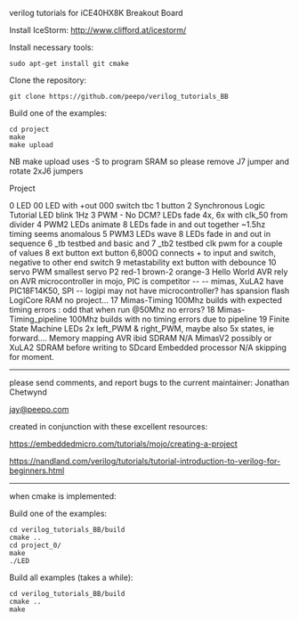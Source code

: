 verilog tutorials for iCE40HX8K Breakout Board

Install IceStorm: http://www.clifford.at/icestorm/

Install necessary tools:

    sudo apt-get install git cmake 

Clone the repository:

    git clone https://github.com/peepo/verilog_tutorials_BB

Build one of the examples:

    cd project
    make
    make upload

NB make upload uses -S to program SRAM so please remove J7 jumper and rotate 2xJ6 jumpers

Project

0	LED
00	LED with +out
000	switch tbc
1						button
2	Synchronous Logic Tutorial		LED blink	1Hz
3	PWM - No DCM?				LEDs fade	4x, 6x with clk_50 from divider
4	PWM2					LEDs animate 	8 LEDs fade in and out together ~1.5hz timing seems anomalous
5	PWM3					LEDs wave	8 LEDs fade in and out in sequence
6	_tb					testbed and	basic and 
7	_tb2					testbed clk	pwm for a couple of values
8	ext button				ext button	6,800Ω connects + to input and switch, negative to other end switch
9	metastability				ext button	with debounce
10	servo					PWM		smallest servo P2 red-1 brown-2 orange-3
	Hello World				AVR		rely on AVR microcontroller in mojo, PIC is competitor
	--					--		mimas, XuLA2 have PIC18F14K50, 
	SPI					--		logipi may not have microcontroller? has spansion flash
	LogiCore				RAM		no project...
17	Mimas-Timing				100Mhz		builds with expected timing errors : odd that when run @50Mhz no errors?
18	Mimas-Timing_pipeline			100Mhz		builds with no timing errors due to pipeline
19	Finite State Machine			LEDs 2x		left_PWM & right_PWM, maybe also 5x states, ie forward....
	Memory mapping				AVR		ibid
	SDRAM					N/A		MimasV2	possibly or XuLA2 SDRAM before writing to SDcard
	Embedded processor			N/A		skipping for moment.

---

please send comments, and report bugs to the current maintainer: Jonathan Chetwynd

jay@peepo.com

created in conjunction with these excellent resources:

https://embeddedmicro.com/tutorials/mojo/creating-a-project

https://nandland.com/verilog/tutorials/tutorial-introduction-to-verilog-for-beginners.html

---

when cmake is implemented:

Build one of the examples:

    cd verilog_tutorials_BB/build
    cmake ..
    cd project_0/
    make
    ./LED

Build all examples (takes a while):

    cd verilog_tutorials_BB/build
    cmake ..
    make
